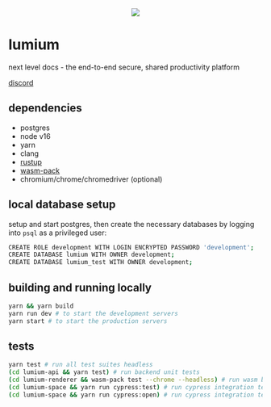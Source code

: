 <div align="center">
    <image src="https://raw.githubusercontent.com/D3PSI/lumium/develop/lumium-space/public/logo/parts/fg/icon.svg"></image>
</div>

# lumium
next level docs - the end-to-end secure, shared productivity platform

[discord](https://discord.gg/fCyzDzhvd4)

## dependencies
- postgres
- node v16
- yarn
- clang
- [rustup](https://rustup.rs/)
- [wasm-pack](https://rustwasm.github.io/wasm-pack/installer/)
- chromium/chrome/chromedriver (optional)

## local database setup
setup and start postgres, then create the necessary databases by logging into `psql` as a privileged user:

```bash
CREATE ROLE development WITH LOGIN ENCRYPTED PASSWORD 'development';
CREATE DATABASE lumium WITH OWNER development;
CREATE DATABASE lumium_test WITH OWNER development;
```

## building and running locally
```bash
yarn && yarn build
yarn run dev # to start the development servers
yarn start # to start the production servers
```

## tests
```bash
yarn test # run all test suites headless
(cd lumium-api && yarn test) # run backend unit tests
(cd lumium-renderer && wasm-pack test --chrome --headless) # run wasm browser tests
(cd lumium-space && yarn run cypress:test) # run cypress integration tests headless
(cd lumium-space && yarn run cypress:open) # run cypress integration tests headed
```

